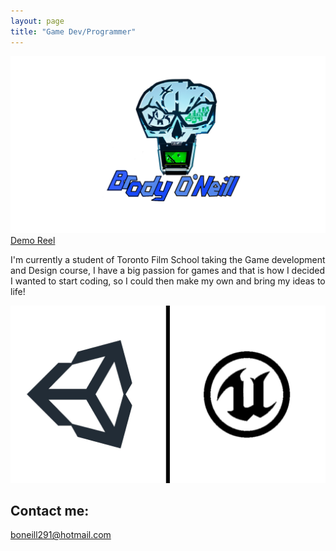 ```yaml
---
layout: page
title: "Game Dev/Programmer"
---
```

![My Logo](/images/LogoDesign.png)
[Demo Reel](https://youtu.be/X4cXdLfqp58?si=LGqRfVNn5VfuWOMF)

I'm currently a student of Toronto Film School taking the Game development and Design course, 
I have a big passion for games and that is how I decided I wanted to start coding, so I could then make my own and bring my ideas to life!

![Game Engines](/images/UnityAndUnreal.jpg)
## Contact me:
boneill291@hotmail.com
